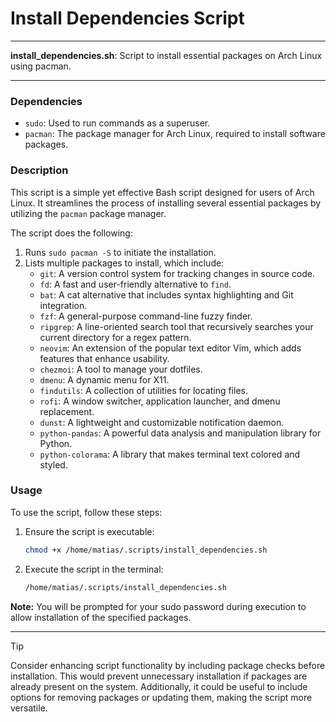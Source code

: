 # Install Dependencies Script

---

**install_dependencies.sh**: Script to install essential packages on Arch Linux using pacman.

---

### Dependencies

- `sudo`: Used to run commands as a superuser.
- `pacman`: The package manager for Arch Linux, required to install software packages.

### Description

This script is a simple yet effective Bash script designed for users of Arch Linux. It streamlines the process of installing several essential packages by utilizing the `pacman` package manager. 

The script does the following:

1. Runs `sudo pacman -S` to initiate the installation.
2. Lists multiple packages to install, which include:
   - `git`: A version control system for tracking changes in source code.
   - `fd`: A fast and user-friendly alternative to `find`.
   - `bat`: A cat alternative that includes syntax highlighting and Git integration.
   - `fzf`: A general-purpose command-line fuzzy finder.
   - `ripgrep`: A line-oriented search tool that recursively searches your current directory for a regex pattern.
   - `neovim`: An extension of the popular text editor Vim, which adds features that enhance usability.
   - `chezmoi`: A tool to manage your dotfiles.
   - `dmenu`: A dynamic menu for X11.
   - `findutils`: A collection of utilities for locating files.
   - `rofi`: A window switcher, application launcher, and dmenu replacement.
   - `dunst`: A lightweight and customizable notification daemon.
   - `python-pandas`: A powerful data analysis and manipulation library for Python.
   - `python-colorama`: A library that makes terminal text colored and styled.

### Usage

To use the script, follow these steps:

1. Ensure the script is executable:
   ```bash
   chmod +x /home/matias/.scripts/install_dependencies.sh
   ```
2. Execute the script in the terminal:
   ```bash
   /home/matias/.scripts/install_dependencies.sh
   ```

**Note:** You will be prompted for your sudo password during execution to allow installation of the specified packages.

---

> [!TIP]  
> Consider enhancing script functionality by including package checks before installation. This would prevent unnecessary installation if packages are already present on the system. Additionally, it could be useful to include options for removing packages or updating them, making the script more versatile.